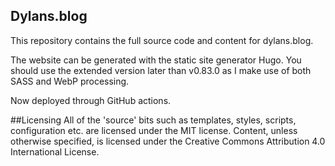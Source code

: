 ## Dylans.blog

This repository contains the full source code and content for dylans.blog.

The website can be generated with the static site generator Hugo. You should use the extended version later than v0.83.0 as I make use of both SASS and WebP processing.

Now deployed through GitHub actions.

##Licensing
All of the 'source' bits such as templates, styles, scripts, configuration etc. are licensed under the MIT license.
Content, unless otherwise specified, is licensed under the Creative Commons Attribution 4.0 International License.